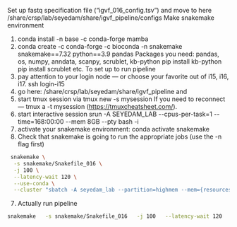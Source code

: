 Set up fastq specification file (“igvf_016_config.tsv”) and move to here
/share/crsp/lab/seyedam/share/igvf_pipeline/configs
Make snakemake environment
1. conda install -n base -c conda-forge mamba
2. conda create -c conda-forge -c bioconda -n snakemake snakemake==7.32 python==3.9 pandas 
Packages you need: pandas, os, numpy, anndata, scanpy, scrublet, kb-python
pip install kb-python
pip install scrublet
etc.
To set up to run pipeline
1. pay attention to your login node — or choose your favorite out of i15, i16, i17. ssh login-i15
2. go here: /share/crsp/lab/seyedam/share/igvf_pipeline and
3. start tmux session via tmux new -s mysession  If you need to reconnect — tmux a -t mysession (https://tmuxcheatsheet.com/).
4. start interactive session srun -A SEYEDAM_LAB --cpus-per-task=1 --time=168:00:00 --mem 8GB --pty bash -i
5. activate your snakemake environment: conda activate snakemake
6. Check that snakemake is going to run the appropriate jobs (use the -n flag first)
```bash
 snakemake \
  -s snakemake/Snakefile_016 \
  -j 100 \
  --latency-wait 120 \
  --use-conda \
  --cluster "sbatch -A seyedam_lab --partition=highmem --mem={resources.mem_gb}GB -c {resources.threads} --time=72:00:00" -n
 ```
7. Actually run pipeline
```bash
snakemake   -s snakemake/Snakefile_016   -j 100   --latency-wait 120   --use-conda   --cluster "sbatch -A seyedam_lab --partition=highmem --mem={resources.mem_gb}GB -c {resources.threads} --time=72:00:00"
 ```
